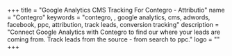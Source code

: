 +++
title = "Google Analytics CMS Tracking For Contegro - Attributio"
name = "Contegro"
keywords = "contegro, , google analytics, cms, adwords, facebook, ppc, attribution, track leads, conversion tracking"
description = "Connect Google Analytics with Contegro to find our where your leads are coming from. Track leads from the source - from search to ppc."
logo = ""
+++
